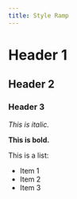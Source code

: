 ```yaml
---
title: Style Ramp
---
```


# Header 1
## Header 2
### Header 3

*This is italic.*

**This is bold.**

This is a list:
- Item 1
- Item 2
- Item 3
